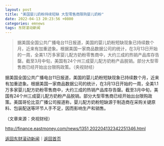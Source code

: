 ```yaml
---
layout: post
title: "美国婴儿奶粉持续短缺 大型零售商限购婴儿奶粉"
date: 2022-04-13 20:23:56 +0800
categories: emnews
tags: 东财滚动新闻
---
```

> 据美国全国公共广播电台11日报道，美国的婴儿奶粉短缺现象已持续数个月，近来有加重迹象。根据美国一家商品数据公司的统计，在3月13日开始的一周，全美1.1万多家婴儿配方奶粉零售商中，大约三成的热销产品库存告罄。截至3月中旬，美国有24个州三成婴儿配方奶粉产品脱销。部分大型零售商已经开始出台限购政策。（央视财经）

<p>据美国全国公共广播电台11日报道，美国的婴儿奶粉短缺现象已持续数个月，近来有加重迹象。根据美国一家商品数据公司的统计，在3月13日开始的一周，全美1.1万多家婴儿配方奶粉零售商中，大约三成的热销产品库存告罄。截至3月中旬，美国有24个州三成婴儿配方奶粉产品脱销。部分大型零售商已经开始出台限购政策。美国哥伦比亚广播公司报道称，婴儿配方奶粉短缺源于制造商在采购关键原料、包装配送等环节人手不足，因而影响生产和销售。 </p><p class="em_media">（文章来源：央视财经）</p>

<http://finance.eastmoney.com/news/1351,202204132342251346.html>

[返回东财滚动新闻](//finews.withounder.com/emnews/)｜[返回首页](//finews.withounder.com/)
